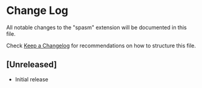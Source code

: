 # Change Log

All notable changes to the "spasm" extension will be documented in this file.

Check [Keep a Changelog](http://keepachangelog.com/) for recommendations on how to structure this file.

## [Unreleased]

- Initial release